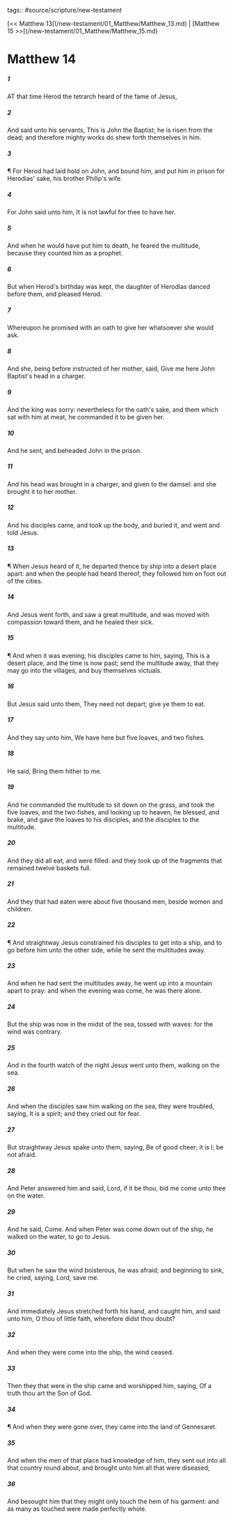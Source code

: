 tags:: #source/scripture/new-testament

[<< Matthew 13[(/new-testament/01_Matthew/Matthew_13.md) | [Matthew 15 >>[(/new-testament/01_Matthew/Matthew_15.md)

# Matthew 14

##### 1

AT that time Herod the tetrarch heard of the fame of Jesus,

##### 2

And said unto his servants, This is John the Baptist; he is risen from the dead; and therefore mighty works do shew forth themselves in him.

##### 3

¶ For Herod had laid hold on John, and bound him, and put him in prison for Herodias' sake, his brother Philip's wife.

##### 4

For John said unto him, It is not lawful for thee to have her.

##### 5

And when he would have put him to death, he feared the multitude, because they counted him as a prophet.

##### 6

But when Herod's birthday was kept, the daughter of Herodias danced before them, and pleased Herod.

##### 7

Whereupon he promised with an oath to give her whatsoever she would ask.

##### 8

And she, being before instructed of her mother, said, Give me here John Baptist's head in a charger.

##### 9

And the king was sorry: nevertheless for the oath's sake, and them which sat with him at meat, he commanded it to be given her.

##### 10

And he sent, and beheaded John in the prison.

##### 11

And his head was brought in a charger, and given to the damsel: and she brought it to her mother.

##### 12

And his disciples came, and took up the body, and buried it, and went and told Jesus.

##### 13

¶ When Jesus heard of it, he departed thence by ship into a desert place apart: and when the people had heard thereof, they followed him on foot out of the cities.

##### 14

And Jesus went forth, and saw a great multitude, and was moved with compassion toward them, and he healed their sick.

##### 15

¶ And when it was evening, his disciples came to him, saying, This is a desert place, and the time is now past; send the multitude away, that they may go into the villages, and buy themselves victuals.

##### 16

But Jesus said unto them, They need not depart; give ye them to eat.

##### 17

And they say unto him, We have here but five loaves, and two fishes.

##### 18

He said, Bring them hither to me.

##### 19

And he commanded the multitude to sit down on the grass, and took the five loaves, and the two fishes, and looking up to heaven, he blessed, and brake, and gave the loaves to his disciples, and the disciples to the multitude.

##### 20

And they did all eat, and were filled: and they took up of the fragments that remained twelve baskets full.

##### 21

And they that had eaten were about five thousand men, beside women and children.

##### 22

¶ And straightway Jesus constrained his disciples to get into a ship, and to go before him unto the other side, while he sent the multitudes away.

##### 23

And when he had sent the multitudes away, he went up into a mountain apart to pray: and when the evening was come, he was there alone.

##### 24

But the ship was now in the midst of the sea, tossed with waves: for the wind was contrary.

##### 25

And in the fourth watch of the night Jesus went unto them, walking on the sea.

##### 26

And when the disciples saw him walking on the sea, they were troubled, saying, It is a spirit; and they cried out for fear.

##### 27

But straightway Jesus spake unto them, saying, Be of good cheer; it is I; be not afraid.

##### 28

And Peter answered him and said, Lord, if it be thou, bid me come unto thee on the water.

##### 29

And he said, Come. And when Peter was come down out of the ship, he walked on the water, to go to Jesus.

##### 30

But when he saw the wind boisterous, he was afraid; and beginning to sink, he cried, saying, Lord, save me.

##### 31

And immediately Jesus stretched forth his hand, and caught him, and said unto him, O thou of little faith, wherefore didst thou doubt?

##### 32

And when they were come into the ship, the wind ceased.

##### 33

Then they that were in the ship came and worshipped him, saying, Of a truth thou art the Son of God.

##### 34

¶ And when they were gone over, they came into the land of Gennesaret.

##### 35

And when the men of that place had knowledge of him, they sent out into all that country round about, and brought unto him all that were diseased;

##### 36

And besought him that they might only touch the hem of his garment: and as many as touched were made perfectly whole.
